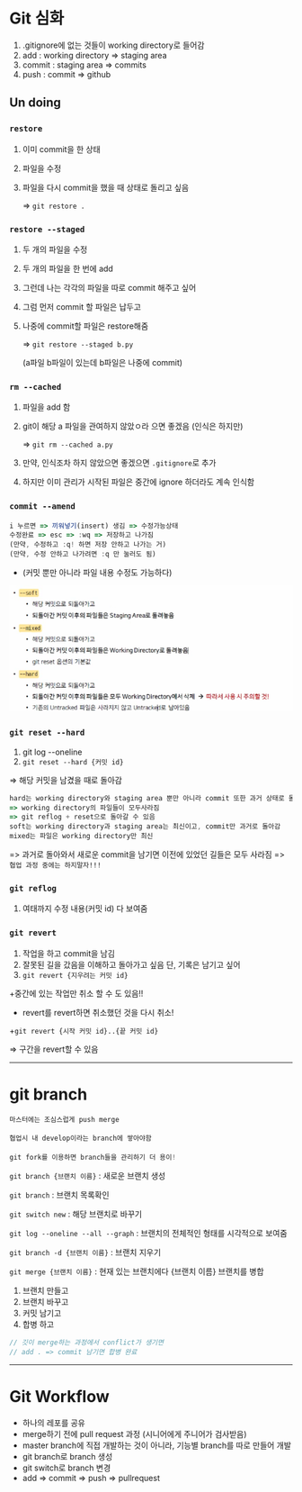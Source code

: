 # Git 심화

1. .gitignore에 없는 것들이 working directory로 들어감
2. add : working directory ⇒ staging area
3. commit : staging area ⇒ commits
4. push : commit ⇒ github

## Un doing

### `restore`

1. 이미 commit을 한 상태
2. 파일을 수정
3. 파일을 다시 commit을 했을 때 상태로 돌리고 싶음
    
    ⇒ `git restore .`
    

### `restore --staged`

1. 두 개의 파일을 수정
2. 두 개의 파일을 한 번에 add
3. 그런데 나는 각각의 파일을 따로 commit 해주고 싶어
4. 그럼 먼저 commit 할 파일은 납두고
5. 나중에 commit할 파일은 restore해줌
    
    ⇒ `git restore --staged b.py`
    
    (a파일 b파일이 있는데 b파일은 나중에 commit)
    

### `rm --cached`

1. 파일을 add 함
2. git이 해당  a 파일을 관여하지 않았ㅇ라         으면 좋겠음 (인식은 하지만)
    
    ⇒ `git rm --cached a.py`
    
3. 만약, 인식조차 하지 않았으면 좋겠으면 `.gitignore`로 추가
4. 하지만 이미 관리가 시작된 파일은 중간에 ignore 하더라도 계속 인식함

### `commit --amend`

```jsx
i 누르면 => 끼워넣기(insert) 생김 => 수정가능상태
수정완료 => esc => :wq => 저장하고 나가짐
(만약, 수정하고 :q! 하면 저장 안하고 나가는 거)
(만약, 수정 안하고 나가려면 :q 만 눌러도 됨)
```

- (커밋 뿐만 아니라 파일 내용 수정도 가능하다)

![Image](git_assets\git_image.png)

### `git reset --hard`

1. git log --oneline
2. `git reset --hard {커밋 id}`

 ⇒ 해당 커밋을 남겼을 때로 돌아감

```jsx
hard는 working directory와 staging area 뿐만 아니라 commit 또한 과거 상태로 돌아감
=> working directory의 파일들이 모두사라짐
=> git reflog + reset으로 돌아갈 수 있음
soft는 working directory과 staging area는 최신이고, commit만 과거로 돌아감
mixed는 파일은 working directory만 최신
```

=> 과거로 돌아와서 새로운 commit을 남기면 이전에 있었던 길들은 모두 사라짐
=> `협업 과정 중에는 하지말자!!!`

### `git reflog`

1. 여태까지 수정 내용(커밋 id) 다 보여줌

### `git revert`

1. 작업을 하고 commit을 남김
2. 잘못된 길을 갔음을 이해하고 돌아가고 싶음 단, 기록은 남기고 싶어
3. `git revert {지우려는 커밋 id}`

+중간에 있는 작업만 취소 할 수 도 있음!!

+ revert를 revert하면 취소했던 것을 다시 취소!

+`git revert {시작 커밋 id}..{끝 커밋 id}`

   ⇒ 구간을 revert할 수 있음

---

# git branch

```jsx
마스터에는 조심스럽게 push merge

협업시 내 develop이라는 branch에 쌓아야함

git fork를 이용하면 branch들을 관리하기 더 용이!
```

`git branch {브랜치 이름}` : 새로운 브랜치 생성

`git branch` : 브랜치 목록확인

`git switch new` : 해당 브랜치로 바꾸기

`git log --oneline --all --graph` : 브랜치의 전체적인 형태를 시각적으로 보여줌 

`git branch -d {브랜치 이름}` : 브랜치 지우기

`git merge {브랜치 이름}` : 현재 있는 브랜치에다 {브랜치 이름} 브랜치를 병합

1. 브랜치 만들고
2. 브랜치 바꾸고
3. 커밋 남기고
4. 합병 하고

```jsx
// 깃이 merge하는 과정에서 conflict가 생기면
// add . => commit 남기면 합병 완료
```

---

# Git Workflow

- 하나의 레포를 공유
- merge하기 전에 pull request 과정 (시니어에게 주니어가 검사받음)
- master branch에 직접 개발하는 것이 아니라, 기능별 branch를 따로 만들어 개발
- git branch로 branch 생성
- git switch로 branch 변경
- add ⇒ commit ⇒ push ⇒ pullrequest